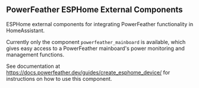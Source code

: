 ## PowerFeather ESPHome External Components

ESPHome external components for integrating PowerFeather functionality in HomeAssistant.

Currently only the component `powerfeather_mainboard` is available, which gives
easy access to a PowerFeather mainboard's power monitoring and management functions.

See documentation at https://docs.powerfeather.dev/guides/create_esphome_device/
for instructions on how to use this component.